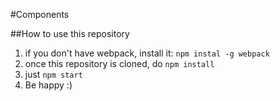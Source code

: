 #Components

##How to use this repository

1. if you don't have webpack, install it: `npm instal -g webpack`
2. once this repository is cloned, do `npm install`
3. just  `npm start`
4. Be happy :)

